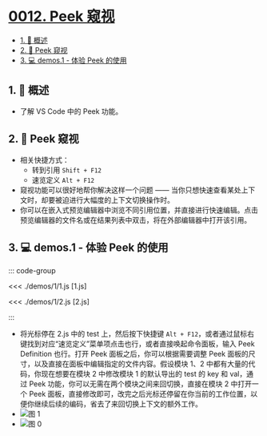 # [0012. Peek 窥视](https://github.com/Tdahuyou/TNotes.vscode/tree/main/notes/0012.%20Peek%20%E7%AA%A5%E8%A7%86)

<!-- region:toc -->

- [1. 📝 概述](#1--概述)
- [2. 📒 Peek 窥视](#2--peek-窥视)
- [3. 💻 demos.1 - 体验 Peek 的使用](#3--demos1---体验-peek-的使用)

<!-- endregion:toc -->

## 1. 📝 概述

- 了解 VS Code 中的 Peek 功能。

## 2. 📒 Peek 窥视

- 相关快捷方式：
  - 转到引用 `Shift + F12`
  - 速览定义 `Alt + F12`
- 窥视功能可以很好地帮你解决这样一个问题 —— 当你只想快速查看某处上下文时，却要被迫进行大幅度的上下文切换操作时。
- 你可以在嵌入式预览编辑器中浏览不同引用位置，并直接进行快速编辑。点击预览编辑器的文件名或在结果列表中双击，将在外部编辑器中打开该引用。

## 3. 💻 demos.1 - 体验 Peek 的使用

::: code-group

<<< ./demos/1/1.js [1.js]

<<< ./demos/1/2.js [2.js]

:::

- 将光标停在 2.js 中的 test 上，然后按下快捷键 `Alt + F12`，或者通过鼠标右键找到对应“速览定义”菜单项点击也行，或者直接唤起命令面板，输入 Peek Definition 也行。打开 Peek 面板之后，你可以根据需要调整 Peek 面板的尺寸，以及直接在面板中编辑指定的文件内容。假设模块 1、2 中都有大量的代码，你现在想要在模块 2 中修改模块 1 的默认导出的 test 的 key 和 val，通过 Peek 功能，你可以无需在两个模块之间来回切换，直接在模块 2 中打开一个 Peek 面板，直接修改即可，改完之后光标还停留在你当前的工作位置，以便你继续后续的编码，省去了来回切换上下文的额外工作。
- ![图 1](https://cdn.jsdelivr.net/gh/Tdahuyou/imgs@main/2025-07-19-15-15-12.png)
- ![图 0](https://cdn.jsdelivr.net/gh/Tdahuyou/imgs@main/2025-07-19-15-14-18.png)
